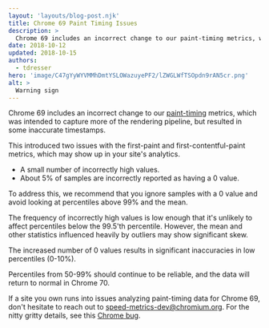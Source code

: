 ```yaml
---
layout: 'layouts/blog-post.njk'
title: Chrome 69 Paint Timing Issues
description: >
  Chrome 69 includes an incorrect change to our paint-timing metrics, which was intended to capture more of the rendering pipeline, but resulted in some inaccurate timestamps.
date: 2018-10-12
updated: 2018-10-15
authors:
  - tdresser
hero: 'image/C47gYyWYVMMhDmtYSLOWazuyePF2/lZWGLWfTSOpdn9rAN5cr.png'
alt: >
  Warning sign
---
```


Chrome 69 includes an incorrect change to our
[paint-timing](https://developer.mozilla.org/docs/Web/API/PerformancePaintTiming)
metrics, which was intended to capture more of the rendering pipeline, but
resulted in some inaccurate timestamps.

This introduced two issues with the first-paint and first-contentful-paint
metrics, which may show up in your site's analytics.

- A small number of incorrectly high values.
- About 5% of samples are incorrectly reported as having a 0 value.

To address this, we recommend that you ignore samples with a 0 value and avoid
looking at percentiles above 99% and the mean.

The frequency of incorrectly high values is low enough that it's unlikely to
affect percentiles below the 99.5'th percentile. However, the mean and other
statistics influenced heavily by outliers may show significant skew.

The increased number of 0 values results in significant inaccuracies in low
percentiles (0-10%).

Percentiles from 50-99% should continue to be reliable, and the data will return
to normal in Chrome 70.

If a site you own runs into issues analyzing paint-timing data for Chrome 69,
don't hesitate to reach out to
[speed-metrics-dev@chromium.org](mailto:speed-metrics-dev@chromium.org).
For the nitty gritty details, see this
[Chrome bug](https://bugs.chromium.org/p/chromium/issues/detail?id=870707).
